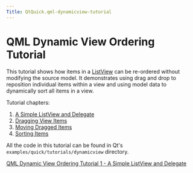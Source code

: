 ```yaml
---
Title: QtQuick.qml-dynamicview-tutorial
---
```

        
QML Dynamic View Ordering Tutorial
==================================

<span class="subtitle"></span>
<span id="details"></span>
This tutorial shows how items in a [ListView](../QtQuick.ListView.md) can be re-ordered without modifying the source model. It demonstrates using drag and drop to reposition individual items within a view and using model data to dynamically sort all items in a view.

Tutorial chapters:

1.  [A Simple ListView and Delegate](https://developer.ubuntu.comapps/qml/sdk-14.10/QtQuick.tutorials-dynamicview-dynamicview1/)
2.  [Dragging View Items](https://developer.ubuntu.comapps/qml/sdk-14.10/QtQuick.tutorials-dynamicview-dynamicview2/)
3.  [Moving Dragged Items](https://developer.ubuntu.comapps/qml/sdk-14.10/QtQuick.tutorials-dynamicview-dynamicview3/)
4.  [Sorting Items](https://developer.ubuntu.comapps/qml/sdk-14.10/QtQuick.tutorials-dynamicview-dynamicview4/)

All the code in this tutorial can be found in Qt's `examples/quick/tutorials/dynamicview` directory.

<a href="https://developer.ubuntu.comapps/qml/sdk-14.10/QtQuick.tutorials-dynamicview-dynamicview1/" class="nextPage">QML Dynamic View Ordering Tutorial 1 - A Simple ListView and Delegate</a>

